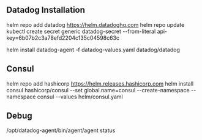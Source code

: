 ## Datadog Installation

helm repo add datadog https://helm.datadoghq.com
helm repo update
kubectl create secret generic datadog-secret --from-literal api-key=6b07b2c3a78efd2204c135c04598c63c

helm install datadog-agent -f datadog-values.yaml datadog/datadog


## Consul

helm repo add hashicorp https://helm.releases.hashicorp.com
helm install consul hashicorp/consul --set global.name=consul --create-namespace --namespace consul --values helm/consul.yaml


## Debug

/opt/datadog-agent/bin/agent/agent status